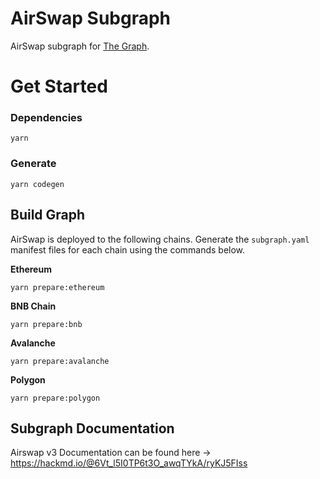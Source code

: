 # AirSwap Subgraph

AirSwap subgraph for [The Graph](https://thegraph.com/).

# Get Started

### Dependencies

```
yarn
```

### Generate

```
yarn codegen
```

## Build Graph

AirSwap is deployed to the following chains. Generate the `subgraph.yaml` manifest files for each chain using the commands below.

**Ethereum**

```
yarn prepare:ethereum
```

**BNB Chain**

```
yarn prepare:bnb
```

**Avalanche**

```
yarn prepare:avalanche
```

**Polygon**

```
yarn prepare:polygon
```

## Subgraph Documentation

Airswap v3 Documentation can be found here -> https://hackmd.io/@6Vt_l5I0TP6t3O_awqTYkA/ryKJ5FIss
